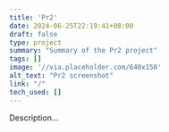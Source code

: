 ```yaml
---
title: 'Pr2'
date: 2024-06-25T22:19:41+08:00
draft: false
type: project
summary: "Summary of the Pr2 project"
tags: []
image: '//via.placeholder.com/640x150'
alt_text: "Pr2 screenshot"
link: "/"
tech_used: []
---
```


Description...
